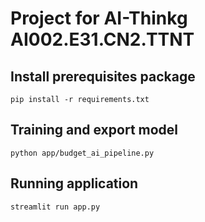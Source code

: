 # Project for AI-Thinkg AI002.E31.CN2.TTNT

## Install prerequisites package
```
pip install -r requirements.txt
```

## Training and export model
```
python app/budget_ai_pipeline.py
```

## Running application
```
streamlit run app.py
```